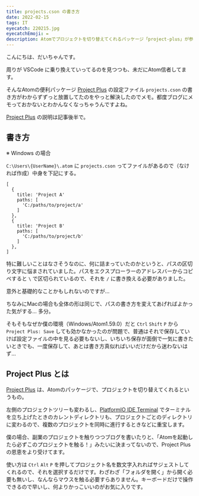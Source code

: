 ```yaml
---
title: projects.cson の書き方
date: 2022-02-15
tags: IT
eyecatch: 220215.jpg
eyecatchEmoji: ✒️
description: Atomでプロジェクトを切り替えてくれるパッケージ「project-plus」が参照するプロジェクト一覧のファイルの書き方
---
```


こんにちは、だいちゃんです。

周りが VSCode に乗り換えていってるのを見つつも、未だにAtom信者してます。

そんなAtomの便利パッケージ [Project Plus](https://atom.io/packages/project-plus) の設定ファイル `projects.cson` の書き方がわからずずっと放置してたのをやっと解決したのでメモ。都度ブログにメモっておかないとわかんなくなっちゃうんですよね。

[Project Plus](https://atom.io/packages/project-plus) の説明は記事後半で。


## 書き方

※ Windows の場合

`C:\Users\{UserName}\.atom` に `projects.cson` ってファイルがあるので（なければ作成）中身を下記にする。

```
[
  {
    title: 'Project A'
    paths: [
      'C:/paths/to/project/a'
    ]
  },
  {
    title: 'Project B'
    paths: [
      'C:/paths/to/project/b'
    ]
  },
]
```

特に難しいことはなさそうなのに、何に詰まっていたのかというと、パスの区切り文字に悩まされていました。パスをエクスプローラーのアドレスバーからコピペすると `\` で区切られているので、それを `/` に書き換える必要がありました。

意外と基礎的なことかもしれないのですが...

ちなみにMacの場合も全体の形は同じで、パスの書き方を変えてあげればよかった気がする... 多分。

そもそもなぜか僕の環境（Windows/Atom1.59.0）だと `Ctrl` `Shift` `P` から `Project Plus: Save` しても効かなかったのが問題で、普通はそれで保存していけば設定ファイルの中を見る必要もないし、いちいち保存が面倒で一気に書きたいときでも、一度保存して、あとは書き方真似ればいいだけだから迷わないはず...


## Project Plus とは

[Project Plus](https://atom.io/packages/project-plus) は、Atomのパッケージで、プロジェクトを切り替えてくれるというもの。

左側のプロジェクトツリーも変わるし、[PlatformIO IDE Terminal](https://atom.io/packages/platformio-ide-terminal) でターミナルを立ち上げたときのカレントディレクトリも、プロジェクトごとのディレクトリに変わるので、複数のプロジェクトを同時に進行するときなどに重宝します。

僕の場合、副業のプロジェクトを触りつつブログを書いたりと、「Atomを起動したら必ずこのプロジェクトを触る！」みたいに決まってないので、Project Plusの恩恵をより受けてます。

使い方は `Ctrl` `Alt` `P` を押してプロジェクト名を数文字入れればサジェストしてくれるので、それを選択するだけです。わざわざ「フォルダを開く」から開く必要も無いし、なんならマウスを触る必要すらありません。キーボードだけで操作できるので早いし、何よりかっこいいのがお気に入りです。
